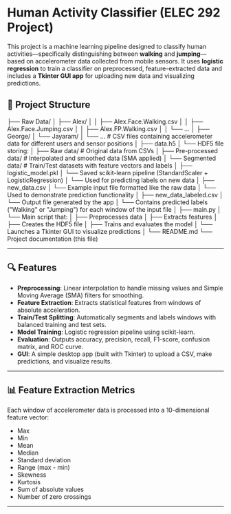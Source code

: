 # Human Activity Classifier (ELEC 292 Project)

This project is a machine learning pipeline designed to classify human activities—specifically distinguishing between **walking** and **jumping**—based on accelerometer data collected from mobile sensors. It uses **logistic regression** to train a classifier on preprocessed, feature-extracted data and includes a **Tkinter GUI app** for uploading new data and visualizing predictions.

## 📁 Project Structure

├── Raw Data/
│   ├── Alex/
│   │   ├── Alex.Face.Walking.csv
│   │   ├── Alex.Face.Jumping.csv
│   │   ├── Alex.FP.Walking.csv
│   │   └── ...
│   ├── George/
│   └── Jayaram/
│       └── ...             # CSV files containing accelerometer data for different users and sensor positions
│
├── data.h5
│   └── HDF5 file storing:
│       ├── Raw data/             # Original data from CSVs
│       ├── Pre-processed data/   # Interpolated and smoothed data (SMA applied)
│       └── Segmented data/       # Train/Test datasets with feature vectors and labels
│
├── logistic_model.pkl
│   └── Saved scikit-learn pipeline (StandardScaler + LogisticRegression)
│       └── Used for predicting labels on new data
│
├── new_data.csv
│   └── Example input file formatted like the raw data
│       └── Used to demonstrate prediction functionality
│
├── new_data_labeled.csv
│   └── Output file generated by the app
│       └── Contains predicted labels ("Walking" or "Jumping") for each window of the input file
│
├── main.py
│   └── Main script that:
│       ├── Preprocesses data
│       ├── Extracts features
│       ├── Creates the HDF5 file
│       ├── Trains and evaluates the model
│       └── Launches a Tkinter GUI to visualize predictions
│
└── README.md
    └── Project documentation (this file)


---

## 🔍 Features

- **Preprocessing**: Linear interpolation to handle missing values and Simple Moving Average (SMA) filters for smoothing.
- **Feature Extraction**: Extracts statistical features from windows of absolute acceleration.
- **Train/Test Splitting**: Automatically segments and labels windows with balanced training and test sets.
- **Model Training**: Logistic regression pipeline using scikit-learn.
- **Evaluation**: Outputs accuracy, precision, recall, F1-score, confusion matrix, and ROC curve.
- **GUI**: A simple desktop app (built with Tkinter) to upload a CSV, make predictions, and visualize results.

---

## 📊 Feature Extraction Metrics

Each window of accelerometer data is processed into a 10-dimensional feature vector:

- Max
- Min
- Mean
- Median
- Standard deviation
- Range (max - min)
- Skewness
- Kurtosis
- Sum of absolute values
- Number of zero crossings

---

